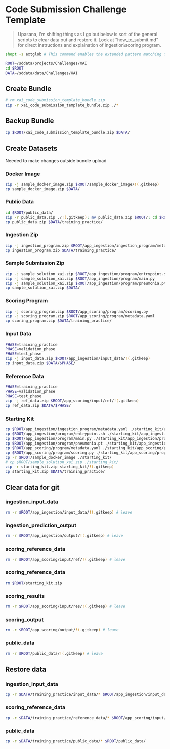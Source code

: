 # Code Submission Challenge Template

> Upasana, I'm shifting things as I go but below is sort of the general scripts to clear data out and restore it. Look at "how_to_submit.md" for direct instructions and explaination of ingestion\scoring program.

```bash
shopt -s extglob # This command enables the extended pattern matching features in Bash, allowing us to use `!(pattern)` to match everything except the specified pattern.
```
```bash
ROOT=/sddata/projects/Challenges/XAI
cd $ROOT
DATA=/sddata/data/Challenges/XAI
```

## Create Bundle
```bash
# rm xai_code_submission_template_bundle.zip
zip -r xai_code_submission_template_bundle.zip ./*
```

## Backup Bundle
```bash
cp $ROOT/xai_code_submission_template_bundle.zip $DATA/
```


## Create Datasets
Needed to make changes outside bundle upload

### Docker Image
```bash
zip -j sample_docker_image.zip $ROOT/sample_docker_image/!(.gitkeep)
cp sample_docker_image.zip $DATA/
```

### Public Data
```bash
cd $ROOT/public_data/
zip -r public_data.zip ./!(.gitkeep); mv public_data.zip $ROOT/; cd $ROOT
cp public_data.zip $DATA/training_practice/
```

### Ingestion Zip
```bash
zip -j ingestion_program.zip $ROOT/app_ingestion/ingestion_program/metadata.yaml
cp ingestion_program.zip $DATA/training_practice/
```

### Sample Submission Zip
```bash
zip -j sample_solution_xai.zip $ROOT/app_ingestion/program/entrypoint.sh
zip -j sample_solution_xai.zip $ROOT/app_ingestion/program/main.py
zip -j sample_solution_xai.zip $ROOT/app_ingestion/program/pneumonia.pt
cp sample_solution_xai.zip $DATA/
```

### Scoring Program
```bash
zip -j scoring_program.zip $ROOT/app_scoring/program/scoring.py
zip -j scoring_program.zip $ROOT/app_scoring/program/metadata.yaml
cp scoring_program.zip $DATA/training_practice/
```

### Input Data
```bash
PHASE=training_practice
PHASE=validation_phase
PHASE=test_phase
zip -j input_data.zip $ROOT/app_ingestion/input_data/!(.gitkeep)
cp input_data.zip $DATA/$PHASE/
```

### Reference Data
```bash
PHASE=training_practice
PHASE=validation_phase
PHASE=test_phase
zip -j ref_data.zip $ROOT/app_scoring/input/ref/!(.gitkeep)
cp ref_data.zip $DATA/$PHASE/
```

### Starting Kit
```bash
cp $ROOT/app_ingestion/ingestion_program/metadata.yaml ./starting_kit/app_ingestion/ingestion_program/
cp $ROOT/app_ingestion/program/entrypoint.sh ./starting_kit/app_ingestion/program/
cp $ROOT/app_ingestion/program/main.py ./starting_kit/app_ingestion/program/
cp $ROOT/app_ingestion/program/pneumonia.pt ./starting_kit/app_ingestion/program/
cp $ROOT/app_scoring/program/metadata.yaml ./starting_kit/app_scoring/program/
cp $ROOT/app_scoring/program/scoring.py ./starting_kit/app_scoring/program/
cp -r $ROOT/sample_docker_image ./starting_kit/
# cp $ROOT/sample_solution_xai.zip ./starting_kit/
zip -r starting_kit.zip starting_kit/!(.gitkeep)
cp starting_kit.zip $DATA/training_practice/
```


## Clear data for git

### ingestion_input_data
```bash
rm -r $ROOT/app_ingestion/input_data/!(.gitkeep) # leave
```

### ingestion_prediction_output
```bash
rm -r $ROOT/app_ingestion/output/!(.gitkeep) # leave
```

### scoring_reference_data
```bash
rm -r $ROOT/app_scoring/input/ref/!(.gitkeep) # leave
```

### scoring_reference_data
```bash
rm $ROOT/starting_kit.zip
```


### scoring_results
```bash
rm -r $ROOT/app_scoring/input/res/!(.gitkeep) # leave
```

### scoring_output
```bash
rm -r $ROOT/app_scoring/output/!(.gitkeep) # leave
```

### public_data
```bash
rm -r $ROOT/public_data/!(.gitkeep) # leave
```


## Restore data

### ingestion_input_data
```bash
cp -r $DATA/training_practice/input_data/* $ROOT/app_ingestion/input_data/
```

### scoring_reference_data
```bash
cp -r $DATA/training_practice/reference_data/* $ROOT/app_scoring/input/ref/
```

### public_data
```bash
cp -r $DATA/training_practice/public_data/* $ROOT/public_data/
```